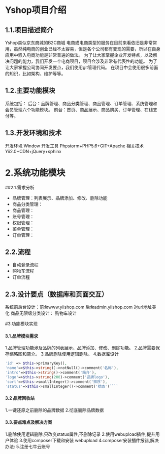 # Yshop项目介绍

## 1.1.项目描述简介
  Yshop类似京东商城的B2C商城 
  电商或电商类型的服务在目前来看依旧是非常常用，虽然纯电商的创业已经不太容易，但是各个公司都有变现的需要，所以在自身应用中嵌入电商功能是非常普遍的做法。
  为了让大家掌握企业开发特点，以及解决问题的能力，我们开发一个电商项目，项目会涉及非常有代表性的功能。
  为了让大家掌握公司协同开发要点，我们使用git管理代码。
  在项目中会使用很多前面的知识，比如架构、维护等等。
## 1.2.主要功能模块
   系统包括：
   后台：品牌管理、商品分类管理、商品管理、订单管理、系统管理和会员管理六个功能模块。
   前台：首页、商品展示、商品购买、订单管理、在线支付等。
## 1.3.开发环境和技术
   开发环境	Window
   开发工具	Phpstorm+PHP5.6+GIT+Apache
   相关技术	Yii2.0+CDN+jQuery+sphinx 
# 2.系统功能模块
##2.1.需求分析
- 品牌管理：列表展示、品牌添加、修改、删除功能
- 商品分类管理：
- 商品管理：
- 账号管理：
- 权限管理：
- 菜单管理：
- 订单管理：
## 2.2.流程
  - 自动登录流程
  - 购物车流程
  - 订单流程
## 2.3.设计要点（数据库和页面交互）
  系统前后台设计：前台www.yiishop.com 后台admin.yiishop.com 对url地址美化
  商品无限级分类设计：
  购物车设计
 
#3.功能模块实现
#### 3.1.品牌模块需求
 1.品牌管理功能涉及品牌的列表展示、品牌添加、修改、删除功能。
 2.品牌需要保存缩略图和简介。
 3.品牌删除使用逻辑删除。
 4.数据库设计
 ```php
'id' => $this->primaryKey(),
'name'=>$this->string()->notNull()->comment('名称'),
'intro'=>$this->string()->comment('简介'),
'logo'=>$this->string(200)->comment('品牌logo'),
'sort'=>$this->smallInteger()->comment('排序'),
'status'=>$this->smallInteger()->comment('状态')````
```
#### 3.2 品牌回收站
  1.一键还原之前删除的品牌数据
  2.彻底删除品牌数据
#### 3.3.要点难点及解决方案
 1.删除使用逻辑删除,只改变status属性,不删除记录
 2.使用webupload插件,提升用户体验
 3.使用composer下载和安装 webupload
 4.composer安装插件报错,解决办法:
 5.注册七牛云账号